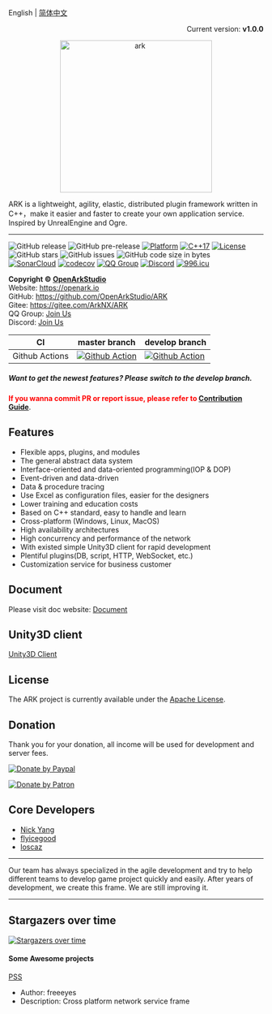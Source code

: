 English | [简体中文](./README_CN.md)

<p align="right">Current version: <strong>v1.0.0</strong></p>
<p align="center"><img src="https://raw.githubusercontent.com/ArkNX/ARK/gh-pages/_images/ark_logo.svg?sanitize=true" alt="ark" width="300"/></p>
ARK is a lightweight, agility, elastic, distributed plugin framework written in C++，make it easier and faster to create your own application service. Inspired by UnrealEngine and Ogre.

---

![GitHub release](https://img.shields.io/github/release/OpenArkStudio/ARK.svg?style=flat-square)
![GitHub pre-release](https://img.shields.io/github/release-pre/OpenArkStudio/ARK.svg?label=pre-release&style=flat-square)
[![Platform](https://img.shields.io/badge/Platform-Linux,%20Windows,%20MacOSX-green.svg?style=flat-square)](https://github.com/OpenArkStudio/ARK)
[![C++17](https://img.shields.io/badge/C++-17-4c7e9f.svg?style=flat-square)](https://github.com/OpenArkStudio/ARK)
[![License](https://img.shields.io/github/license/OpenArkStudio/ARK.svg?colorB=f48041&style=flat-square)](https://opensource.org/licenses/Apache-2.0)
![GitHub stars](https://img.shields.io/github/stars/OpenArkStudio/ARK.svg?style=flat-square&label=Stars&style=flat-square)
![GitHub issues](https://img.shields.io/github/issues-raw/OpenArkStudio/ARK.svg?style=flat-square)
![GitHub code size in bytes](https://img.shields.io/github/languages/code-size/OpenArkStudio/ARK.svg?style=flat-square)  
[![SonarCloud](https://sonarcloud.io/api/project_badges/measure?project=ark&metric=alert_status)](https://sonarcloud.io/dashboard/index/ark)
[![codecov](https://codecov.io/gh/OpenArkStudio/ARK/branch/master/graph/badge.svg)](https://codecov.io/gh/OpenArkStudio/ARK)
[![QQ Group](https://img.shields.io/badge/Chat%20on-QQ%20Group-orange.svg?longCache=true&style=flat-square)](https://shang.qq.com/wpa/qunwpa?idkey=1b8394bd9a42ba46606200a44911c1c6161235a38aecce95158ca646c2bafd81)
[![Discord](https://img.shields.io/discord/471890201124536320.svg?label=Discord&style=flat-square)](https://discord.gg/GmyBbcv)
[![996.icu](https://img.shields.io/badge/Link-996.icu-red.svg?&style=flat-square)](https://996.icu)

</center>

**Copyright © [OpenArkStudio](https://openark.io "OpenArkStudio")**  
Website: https://openark.io  
GitHub: https://github.com/OpenArkStudio/ARK  
Gitee: https://gitee.com/ArkNX/ARK  
QQ
Group: [Join Us](https://shang.qq.com/wpa/qunwpa?idkey=1b8394bd9a42ba46606200a44911c1c6161235a38aecce95158ca646c2bafd81)  
Discord: [Join Us](https://discord.gg/GmyBbcv)

| CI             | master branch                                                                                                             | develop branch                                                                                                                      |
| -------------- | ------------------------------------------------------------------------------------------------------------------------- | ----------------------------------------------------------------------------------------------------------------------------------- |
| Github Actions | [![Github Action](https://github.com/OpenArkStudio/ARK/workflows/Github-CI/badge.svg)](https://github.com/OpenArkStudio/ARK/actions)      | [![Github Action](https://github.com/OpenArkStudio/ARK/workflows/Github-CI/badge.svg?branch=develop)](https://github.com/OpenArkStudio/ARK/actions) |

##### Want to get the newest features? Please switch to the develop branch.

**<font color=red>If you wanna commit PR or report issue, please refer
to [Contribution Guide](https://github.com/OpenArkStudio/ARK/blob/master/.github/CONTRIBUTING.md)</font>**.

## Features

- Flexible apps, plugins, and modules
- The general abstract data system
- Interface-oriented and data-oriented programming(IOP & DOP)
- Event-driven and data-driven
- Data & procedure tracing
- Use Excel as configuration files, easier for the designers
- Lower training and education costs
- Based on C++ standard, easy to handle and learn
- Cross-platform (Windows, Linux, MacOS)
- High availability architectures
- High concurrency and performance of the network
- With existed simple Unity3D client for rapid development
- Plentiful plugins(DB, script, HTTP, WebSocket, etc.)
- Customization service for business customer

## Document

Please visit doc website: [Document](https://openark.io/ARK)

## Unity3D client

[Unity3D Client](https://github.com/OpenArkStudio/ArkClient-Unity3D)

## License

The ARK project is currently available under the [Apache License](https://github.com/OpenArkStudio/ARK/blob/master/LICENSE).

## Donation

Thank you for your donation, all income will be used for development and server fees.

[![Donate by Paypal](https://img.shields.io/badge/Donate-PayPal-green.svg)](https://www.paypal.me/nickyang4self)

[![Donate by Patron](https://c5.patreon.com/external/logo/become_a_patron_button.png)](https://www.patreon.com/bePatron?u=19279478)

## Core Developers

- [Nick Yang](https://github.com/NickYang1988)
- [flyicegood](https://github.com/flyicegood)
- [loscaz](https://github.com/loscaz)

---

Our team has always specialized in the agile development and try to help different teams to develop game project quickly
and easily. After years of development, we create this frame. We are still improving it.

---

## Stargazers over time

[![Stargazers over time](https://starchart.cc/OpenArkStudio/ARK.svg)](https://starchart.cc/OpenArkStudio/ARK)

#### Some Awesome projects

[PSS](https://github.com/freeeyes/PSS)

- Author: freeeyes
- Description: Cross platform network service frame
